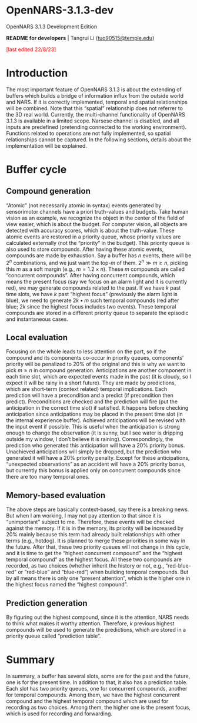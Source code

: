 # OpenNARS-3.1.3-dev
OpenNARS 3.1.3 Development Edition

**README for developers**  | Tangrui Li (tuo90515@temple.edu)

<font color="red"> [last edited 22/8/23] </font>



# Introduction

The most important feature of OpenNARS 3.1.3 is about the extending of buffers which builds a bridge of information influx from the outside world and NARS. If it is correctly implemented, temporal and spatial relationships will be combined. Note that this “spatial” relationship does not referrer to the 3D real world.
Currently, the multi-channel functionality of OpenNARS 3.1.3 is available in a limited scope. Narsese channel is disabled, and all inputs are predefined (pretending connected to the working environment). Functions related to operations are not fully implemented, so spatial relationships cannot be captured.
In the following sections, details about the implementation will be explained.
 
# Buffer cycle

## Compound generation
“Atomic” (not necessarily atomic in syntax) events generated by sensorimotor channels have a priori truth-values and budgets. Take human vision as an example, we recognize the object in the center of the field of view easier, which is about the budget. For computer vision, all objects are detected with accuracy scores, which is about the truth-value.
These atomic events are restored in a priority queue, whose priority values are calculated externally (not the “priority” in the budget). This priority queue is also used to store compounds. 
After having these atomic events, compounds are made by exhaustion. Say a buffer has $n$ events, there will be $2^n$ combinations, and we just want the top-$m$ of them. $2^n≫m≥n$, picking this $m$ as a soft margin (e.g., $m=1.2×n$). These $m$ compounds are called “concurrent compounds”.
After having concurrent compounds, which means the present focus (say we focus on an alarm light and it is currently red), we may generate compounds related to the past. If we have $k$ past time slots, we have $k$ past “highest focus” (previously the alarm light is blue), we need to generate $2k\bullet m$ such temporal compounds (red after blue; $2k$ since the highest focus includes two events). These temporal compounds are stored in a different priority queue to separate the episodic and instantaneous cases.
## Local evaluation
Focusing on the whole leads to less attention on the part, so if the compound and its components co-occur in priority queues, components’ priority will be penalized to 20% of the original and this is why we want to pick $m≥n$ in compound generation.
Anticipations are another component in each time slot, which are expected events made in the past (it is cloudy, so I expect it will be rainy in a short future). They are made by predictions, which are short-term (context related) temporal implications. Each prediction will have a precondition and a predict (if precondition then predict). Preconditions are checked and the prediction will fire (put the anticipation in the correct time slot) if satisfied. It happens before checking anticipation since anticipations may be placed in the present time slot (in the internal experience buffer). 
Achieved anticipations will be revised with the input event if possible. This is useful when the anticipation is strong enough to change the observation (it is sunny, but I see water is dripping outside my window, I don’t believe it is raining). Correspondingly, the prediction who generated this anticipation will have a 20% priority bonus. Unachieved anticipations will simply be dropped, but the prediction who generated it will have a 20% priority penalty.
Except for these anticipations, “unexpected observations” as an accident will have a 20% priority bonus, but currently this bonus is applied only on concurrent compounds since there are too many temporal ones.
## Memory-based evaluation
The above steps are basically context-based, say there is a breaking news. But when I am working, I may not pay attention to that since it is “unimportant” subject to me. Therefore, these events will be checked against the memory. If it is in the memory, its priority will be increased by 20% mainly because this term had already built relationships with other terms (e.g., hotdog). It is planned to merge these priorities in some way in the future.
After that, these two priority queues will not change in this cycle, and it is time to get the “highest concurrent compound” and the “highest temporal compound” as the highest focus. All these two compounds are recorded, as two choices (whether inherit the history or not, e.g., “red-blue-red” or “red-blue” and “blue-red”) when building temporal compounds. But by all means there is only one “present attention”, which is the higher one in the highest focus named the “highest compound”.
## Prediction generation
By figuring out the highest compound, since it is the attention, NARS needs to think what makes it worthy attention. Therefore, $k$ previous highest compounds will be used to generate the predictions, which are stored in a priority queue called “prediction table”. 
 
# Summary

In summary, a buffer has several slots, some are for the past and the future, one is for the present time. In addition to that, it also has a prediction table. Each slot has two priority queues, one for concurrent compounds, another for temporal compounds. Among them, we have the highest concurrent compound and the highest temporal compound which are used for recording as two choices. Among them, the higher one is the present focus, which is used for recording and forwarding.
